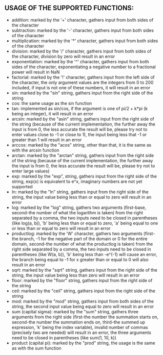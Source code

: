 ## USAGE OF THE SUPPORTED FUNCTIONS:
* addition: marked by the '+' character, gathers input from both sides of the character
* subtraction: marked by the '-' character, gathers input from both sides of the character
* multiplication: marked by the '*' character, gathers input from both sides of the character
* division: marked by the '/' character, gathers input from both sides of the character, division by zero will result in an error
* exponentiation: marked by the '^' character, gathers input from both sides of the character, exponentiating a negative number to a fractional power will result in NaN
* factorial: marked by the '!' character, gathers input from the left side of the character, the only argument values are the integers from 0 to 200 included, if input is not one of these numbers, it will result in an error
* sin: marked by the "sin" string, gathers input from the right side of the string
* cos: the same usage as the sin function
* tan: implemented as sin/cos, if the argument is one of pi/2 + k*pi (k being an integer), it will result in an error
* arcsin: marked by the "asin" string, gathers input from the right side of the string (because of the current implementation, the further away the input is from 0, the less accurate the result will be, please try not to enter values close to -1 or close to 1), the input being less that -1 or greater than 1 will result in an error
* arccos: marked by the "acos" string, other than that, it is the same as with the arcsin function
* arctan: marked by the "arctan" string, gathers input from the right side of the string (because of the current implementation, the further away the input is from 0, the less accurate the result will be, please try not to enter large values)
* exp: marked by the "exp", string, gathers input from the right side of the string, exp(x) is equivalent to e^x, imaginary numbers are not yet supported
* ln: marked by the "ln" string, gathers input from the right side of the string, the input value being less than or equal to zero will result in an error
* log: marked by the "log" string, gathers two arguments (first-base, second-the number of what the logarithm is taken) from the right separated by a comma, the two inputs need to be closed in parentheses (like log(a, b)), 'b' being less than or equal to zero, 'a' being equal to one or less than or equal to zero will result in an error
* productlog: marked by the 'W' character, gathers two arguments (first-the branch, -1 for the negative part of the domain or 0 for the entire domain, second-the number of what the productlog is taken) from the right side separated by a comma, the two inputs need to be closed in parentheses (like W(a, b)), 'b' being less than -e^(-1) will cause an error, the branch being equal to -1 for x greater than or equal to 0 will also result in an error
* sqrt: marked by the "sqrt" string, gathers input from the right side of the string, the input value being less than zero will result in an error
* floor: marked by the "floor" string, gathers input from the right side of the string
* ceil: marked by the "ceil" string, gathers input from the right side of the string
* mod: marked by the "mod" string, gathers input from both sides of the string, the second input value being equal to zero will result in an error
* sum (capital sigma): marked by the "sum" string, gathers three arguments from the right side (first-the number the summation starts on, second-the number the summation ends on, third-the summed up expression, 'k' being the index variable), invalid number of commas (precisely two are needed) will result in an error, the three arguments need to be closed in parentheses (like sum(1, 10, k))
* product (capital pi): marked by the "prod" string, the usage is the same as with the sum function
